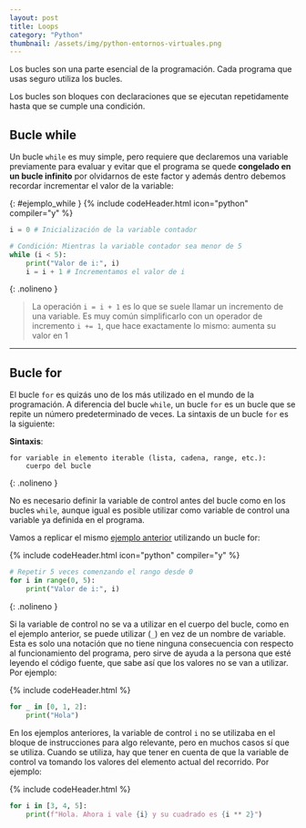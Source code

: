 ```yaml
---
layout: post
title: Loops
category: "Python"
thumbnail: /assets/img/python-entornos-virtuales.png
---
```


Los bucles son una parte esencial de la programación. Cada programa que usas seguro utiliza los bucles.

Los bucles son bloques con declaraciones que se ejecutan repetidamente hasta que se cumple una condición.

## Bucle while

Un bucle `while` es muy simple, pero requiere que declaremos una variable previamente para evaluar y evitar que el programa se quede **congelado en un bucle infinito** por olvidarnos de este factor y además dentro debemos recordar incrementar el valor de la variable:

{: #ejemplo_while }
{% include codeHeader.html icon="python" compiler="y" %}
```py
i = 0 # Inicialización de la variable contador

# Condición: Mientras la variable contador sea menor de 5
while (i < 5):
	print("Valor de i:", i)
	i = i + 1 # Incrementamos el valor de i
```
{: .nolineno }

> La operación `i = i + 1` es lo que se suele llamar un incremento de una variable. Es muy común simplificarlo con un operador de incremento `i += 1`, que hace exactamente lo mismo: aumenta su valor en 1

---

## Bucle for

El bucle `for` es quizás uno de los más utilizado en el mundo de la programación. A diferencia del bucle `while`, un bucle `for` es un bucle que se repite un número predeterminado de veces. La sintaxis de un bucle `for` es la siguiente:

**Sintaxis**:

```
for variable in elemento iterable (lista, cadena, range, etc.):
	cuerpo del bucle
```
{: .nolineno }

No es necesario definir la variable de control antes del bucle como en los bucles `while`, aunque igual es posible utilizar como variable de control una variable ya definida en el programa.

Vamos a replicar el mismo [ejemplo anterior](#ejemplo_while) utilizando un bucle for:

{% include codeHeader.html icon="python" compiler="y" %}
```py
# Repetir 5 veces comenzando el rango desde 0
for i in range(0, 5):
	print("Valor de i:", i)
```
{: .nolineno }

Si la variable de control no se va a utilizar en el cuerpo del bucle, como en el ejemplo anterior, se puede utilizar (`_`) en vez de un nombre de variable. Esta es solo una notación que no tiene ninguna consecuencia con respecto al funcionamiento del programa, pero sirve de ayuda a la persona que esté leyendo el código fuente, que sabe así que los valores no se van a utilizar. Por ejemplo:

{% include codeHeader.html %}
```py
for _ in [0, 1, 2]:
	print("Hola")
```

En los ejemplos anteriores, la variable de control `i` no se utilizaba en el bloque de instrucciones para algo relevante, pero en muchos casos sí que se utiliza. Cuando se utiliza, hay que tener en cuenta de que la variable de control va tomando los valores del elemento actual del recorrido. Por ejemplo:

{% include codeHeader.html %}
```py
for i in [3, 4, 5]:
	print(f"Hola. Ahora i vale {i} y su cuadrado es {i ** 2}")
```